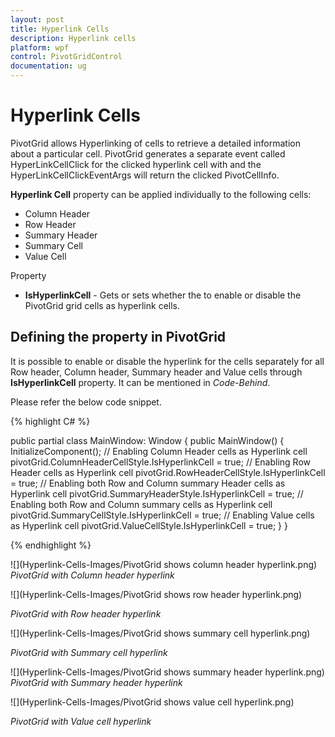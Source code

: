 ```yaml
---
layout: post
title: Hyperlink Cells
description: Hyperlink cells
platform: wpf
control: PivotGridControl
documentation: ug
---
```


# Hyperlink Cells

PivotGrid allows Hyperlinking of cells to retrieve a detailed information about a particular cell. PivotGrid generates a separate event called HyperLinkCellClick for the clicked hyperlink cell with and the HyperLinkCellClickEventArgs will return the clicked PivotCellInfo.

**Hyperlink Cell** property can be applied individually to the following cells:

* Column Header
* Row Header
* Summary Header
* Summary Cell
* Value Cell

Property

* **IsHyperlinkCell** - Gets or sets whether the to enable or disable the PivotGrid grid cells as hyperlink cells.

## Defining the property in PivotGrid

It is possible to enable or disable the hyperlink for the cells separately for all Row header, Column header, Summary header and Value cells through **IsHyperlinkCell** property. It can be mentioned in *Code-Behind*.

Please refer the below code snippet.

{% highlight C# %}

public partial class MainWindow: Window {
    public MainWindow() {
        InitializeComponent();
        // Enabling Column Header cells as Hyperlink cell
        pivotGrid.ColumnHeaderCellStyle.IsHyperlinkCell = true;
        // Enabling Row Header cells as Hyperlink cell
        pivotGrid.RowHeaderCellStyle.IsHyperlinkCell = true;
        // Enabling both Row and Column summary Header cells as Hyperlink cell
        pivotGrid.SummaryHeaderStyle.IsHyperlinkCell = true;
        // Enabling both Row and Column summary cells as Hyperlink cell
        pivotGrid.SummaryCellStyle.IsHyperlinkCell = true;
        // Enabling Value cells as Hyperlink cell
        pivotGrid.ValueCellStyle.IsHyperlinkCell = true;
    }
}

{% endhighlight %}

 ![](Hyperlink-Cells-Images/PivotGrid shows column header hyperlink.png)
 _PivotGrid with Column header hyperlink_

 ![](Hyperlink-Cells-Images/PivotGrid shows row header hyperlink.png)

 _PivotGrid with Row header hyperlink_

 ![](Hyperlink-Cells-Images/PivotGrid shows summary cell hyperlink.png)

 _PivotGrid with Summary cell hyperlink_

 ![](Hyperlink-Cells-Images/PivotGrid shows summary header hyperlink.png)
 _PivotGrid with Summary header hyperlink_

![](Hyperlink-Cells-Images/PivotGrid shows value cell hyperlink.png)

 _PivotGrid with Value cell hyperlink_
